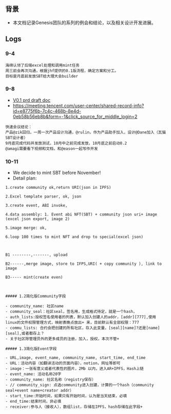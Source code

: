 ## 背景
+ 本文档记录Genesis团队的系列的例会和结论，以及相关设计开发进展。

## Logs
### 9-4
```
海绵认领了后端excel处理和调用mint任务
周三前会再次沟通，根据jhf提供的0.1版流程，确定方案和分工。
目标是月底前发放SBT给大理大会builder
```
### 9-8
+ [V0.1 prd draft doc](docs/v0.1-draft.md)
+ https://meeting.tencent.com/user-center/shared-record-info?id=e8775f6b-7c4c-468b-8e4d-0eb58b56eb8b&form=-1&click_source_for_middle_login=2
```
快速会议结论：
产品@zik回归，一周一次产品设计沟通，@rulin，作为产品助手加入，设计@Dane加入（瓦猫SBT设计者）
9月底完成代码并发放测试，10月中之前完成发放，10月底之前启动0.2
@amagi需要看下视频和文档，和@eason一起写作开发
```
### 10-11
+ We decide to mint SBT before November!
+ Detail plan:
```
1.create community ok,return URI(json in IPFS)

2.Excel template parser, ok, json

3.create event, ABI invoke, 

4.data assembly: 1. Event abi NFT(SBT) + community json uri+ image (excel json export, image 2)

5.image merge: ok, 	

6.loop 100 times to mint NFT and drop to special(excel json)



B1 --------,-------, upload

B2------,merge image, store to IFPS,URI( + copy community ), link to image

B3----- mint(create even)



##### 1.2简化版Community字段

- community_name: 社区name
- community_seal：社区seal，签名用，生成格式待定，就是一个hash，
- auth_lists:授权签名使用者的列表，默认加入创建人的addr，[addr][777],使用linux的文件权限管理方式，映射表晚点放出+ 来，目前默认有全部权限：777
- commu_lists: 合约会把创建的所有社区，存入此变量，[seal][name]?还是[name][seal],或者都存上？
- 关于社区除管理员外的更多成员的注册，加入，授权，本次不管+

##### 1.3简化版Event字段

- URL,image, event_name, community_name, start_time, end_time
- URL：活动内容（如翻译活动的页面内容），notion，网址等即可
- image：一张有意义或者代表性的图片，2Mb 以内，进入AR+IPFS，Hash上链
- event_name: 活动名称20字
- community_name: 社区名称（registry保存）
- // community_sign: 点选community进入创建，计算的一个hash（community seal+event name+creator addr）
- start_time:开始时间，如果只有开始时间，认为是当天结束，必填
- end_time:结束时间，非必填
- receiver:参与人（接收人），数组list，存储在IPFS，hash存储在此字段+






```
